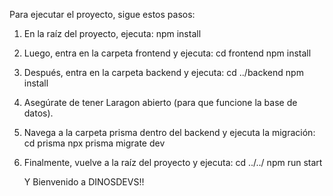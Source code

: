 Para ejecutar el proyecto, sigue estos pasos:

1. En la raíz del proyecto, ejecuta:
   npm install

2. Luego, entra en la carpeta frontend y ejecuta:
   cd frontend
   npm install

3. Después, entra en la carpeta backend y ejecuta:
   cd ../backend
   npm install

4. Asegúrate de tener Laragon abierto (para que funcione la base de datos).

5. Navega a la carpeta prisma dentro del backend y ejecuta la migración:
   cd prisma
   npx prisma migrate dev

6. Finalmente, vuelve a la raíz del proyecto y ejecuta:
   cd ../../
   npm run start


   Y Bienvenido a DINOSDEVS!!